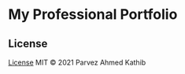 # My Professional Portfolio

## License

[License](./LICENSE.txt)
MIT &copy; 2021 Parvez Ahmed Kathib
